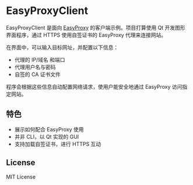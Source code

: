 # EasyProxyClient

EasyProxyClient 是面向 [EasyProxy](https://github.com/SwartzMss/EasyProxy) 的客户端示例。项目打算使用 Qt 开发图形界面程序，通过 HTTPS 使用自签证书的 EasyProxy 代理来连接网站。

在界面中，可以输入目标网址，并配置以下信息：
- 代理的 IP/域名 和端口
- 代理用户名与密码
- 自签的 CA 证书文件

程序会根据这些信息自动配置网络请求，使用户能安全地通过 EasyProxy 访问指定网站。

## 特色
- 展示如何配合 EasyProxy 使用
- 并非 CLI，以 Qt 实现的 GUI
- 支持加载自签证书，进行 HTTPS 互动

## License
MIT License
